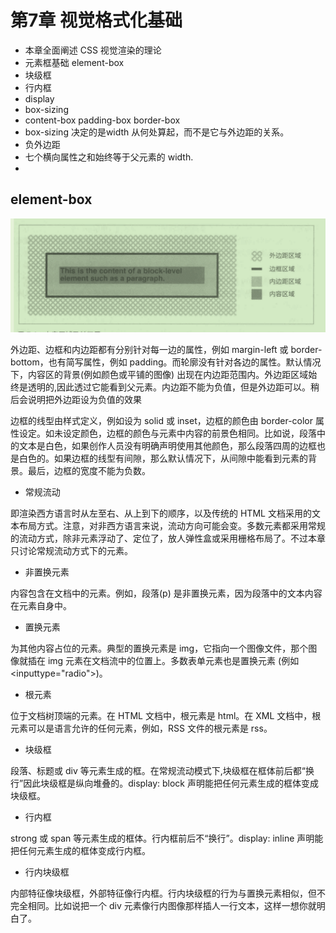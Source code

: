 # 第7章 视觉格式化基础

- 本章全面阐述 CSS 视觉渲染的理论
- 元素框基础 element-box
- 块级框
- 行内框
- display
- box-sizing
- content-box padding-box border-box
-  box-sizing 决定的是width 从何处算起，而不是它与外边距的关系。
- 负外边距
- 七个横向属性之和始终等于父元素的 width.
- 

## element-box

![element-box.png](images/element-box.png)

外边距、边框和内边距都有分别针对每一边的属性，例如 margin-left 或 border-bottom，也有简写属性，例如 padding。而轮廓没有针对各边的属性。默认情况下，内容区的背景(例如颜色或平铺的图像) 出现在内边距范围内。外边距区域始终是透明的,因此透过它能看到父元素。内边距不能为负值，但是外边距可以。稍后会说明把外边距设为负值的效果

边框的线型由样式定义，例如设为 solid 或 inset，边框的颜色由 border-color 属性设定。如未设定颜色，边框的颜色与元素中内容的前景色相同。比如说，段落中的文本是白色，如果创作人员没有明确声明使用其他颜色，那么段落四周的边框也是白色的。如果边框的线型有间隙，那么默认情况下，从间隙中能看到元素的背景。最后，边框的宽度不能为负数。

- 常规流动

即渲染西方语言时从左至右、从上到下的顺序，以及传统的 HTML 文档采用的文本布局方式。注意，对非西方语言来说，流动方向可能会变。多数元素都采用常规的流动方式，除非元素浮动了、定位了，放人弹性盒或采用栅格布局了。不过本章只讨论常规流动方式下的元素。

- 非置换元素

内容包含在文档中的元素。例如，段落(p) 是非置换元素，因为段落中的文本内容在元素自身中。

- 置换元素

为其他内容占位的元素。典型的置换元素是 img，它指向一个图像文件，那个图像就插在 img 元素在文档流中的位置上。多数表单元素也是置换元素 (例如<inputtype="radio">)。


- 根元素

位于文档树顶端的元素。在 HTML 文档中，根元素是 html。在 XML 文档中，根元素可以是语言允许的任何元素，例如，RSS 文件的根元素是 rss。

- 块级框

段落、标题或 div 等元素生成的框。在常规流动模式下,块级框在框体前后都“换行”因此块级框是纵向堆叠的。display: block 声明能把任何元素生成的框体变成块级框。

- 行内框

strong 或 span 等元素生成的框体。行内框前后不“换行”。display: inline 声明能把任何元素生成的框体变成行内框。

- 行内块级框

内部特征像块级框，外部特征像行内框。行内块级框的行为与置换元素相似，但不完全相同。比如说把一个 div 元素像行内图像那样插人一行文本，这样一想你就明白了。